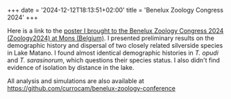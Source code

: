 +++
date = '2024-12-12T18:13:51+02:00'
title = 'Benelux Zoology Congress 2024'
+++

Here is a link to the [poster I brought to the Benelux Zoology Congress 2024 (Zoology2024) at Mons (Belgium)](/benelux_zoology2024.pdf). I presented preliminary results on the demographic history and dispersal of two closely related silverside species in Lake Matano. I found almost identical demographic histories in _T. opudi_ and _T. sarasinorum_, which questions their species status. I also didn't find evidence of isolation by distance in the lake.

All analysis and simulations are also available at https://github.com/currocam/benelux-zoology-conference
